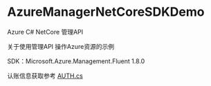 # AzureManagerNetCoreSDKDemo
Azure C# NetCore 管理API

关于使用管理API 操作Azure资源的示例

SDK：Microsoft.Azure.Management.Fluent 1.8.0

认账信息获取参考 [AUTH.cs](https://github.com/taroyutao/AzureManagerNetCoreSDKDemo/blob/master/AUTH/AUTH.cs)
